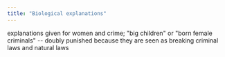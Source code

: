 ```yaml
---
title: "Biological explanations"
---
```

explanations given for women and crime; &quot;big children&quot; or &quot;born female criminals&quot; -- doubly punished because they are seen as breaking criminal laws and natural laws

